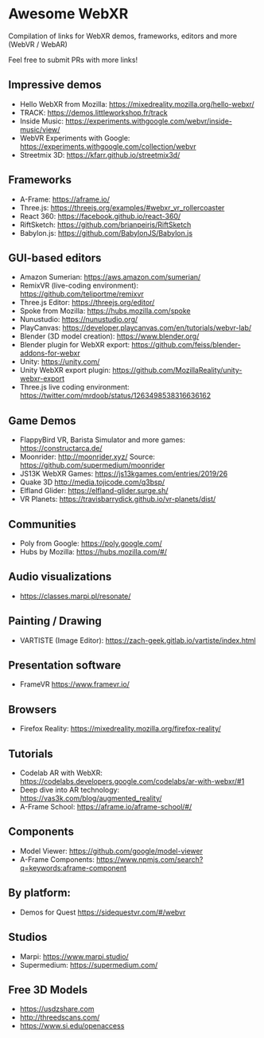 # Awesome WebXR
Compilation of links for WebXR demos, frameworks, editors and more (WebVR / WebAR)

Feel free to submit PRs with more links! 

## Impressive demos

- Hello WebXR from Mozilla: https://mixedreality.mozilla.org/hello-webxr/
- TRACK: https://demos.littleworkshop.fr/track
- Inside Music: https://experiments.withgoogle.com/webvr/inside-music/view/
- WebVR Experiments with Google: https://experiments.withgoogle.com/collection/webvr
- Streetmix 3D: https://kfarr.github.io/streetmix3d/

## Frameworks

- A-Frame: https://aframe.io/
- Three.js: https://threejs.org/examples/#webxr_vr_rollercoaster
- React 360: https://facebook.github.io/react-360/
- RiftSketch: https://github.com/brianpeiris/RiftSketch
- Babylon.js: https://github.com/BabylonJS/Babylon.js

## GUI-based editors

- Amazon Sumerian: https://aws.amazon.com/sumerian/
- RemixVR (live-coding environment): https://github.com/teliportme/remixvr
- Three.js Editor: https://threejs.org/editor/
- Spoke from Mozilla: https://hubs.mozilla.com/spoke
- Nunustudio: https://nunustudio.org/
- PlayCanvas: https://developer.playcanvas.com/en/tutorials/webvr-lab/
- Blender (3D model creation): https://www.blender.org/
- Blender plugin for WebXR export: https://github.com/feiss/blender-addons-for-webxr
- Unity: https://unity.com/
- Unity WebXR export plugin: https://github.com/MozillaReality/unity-webxr-export
- Three.js live coding environment: https://twitter.com/mrdoob/status/1263498538316636162 

## Game Demos

- FlappyBird VR, Barista Simulator and more games: https://constructarca.de/
- Moonrider: http://moonrider.xyz/ Source: https://github.com/supermedium/moonrider
- JS13K WebXR Games: https://js13kgames.com/entries/2019/26
- Quake 3D http://media.tojicode.com/q3bsp/
- Elfland Glider: https://elfland-glider.surge.sh/
- VR Planets: https://travisbarrydick.github.io/vr-planets/dist/

## Communities

- Poly from Google: https://poly.google.com/
- Hubs by Mozilla: https://hubs.mozilla.com/#/

## Audio visualizations

- https://classes.marpi.pl/resonate/

## Painting / Drawing

- VARTISTE (Image Editor): https://zach-geek.gitlab.io/vartiste/index.html

## Presentation software

- FrameVR https://www.framevr.io/

## Browsers

- Firefox Reality: https://mixedreality.mozilla.org/firefox-reality/

## Tutorials

- Codelab AR with WebXR: https://codelabs.developers.google.com/codelabs/ar-with-webxr/#1
- Deep dive into AR technology: https://vas3k.com/blog/augmented_reality/
- A-Frame School: https://aframe.io/aframe-school/#/

## Components

- Model Viewer: https://github.com/google/model-viewer
- A-Frame Components: https://www.npmjs.com/search?q=keywords:aframe-component

## By platform:

- Demos for Quest https://sidequestvr.com/#/webvr

## Studios

- Marpi: https://www.marpi.studio/
- Supermedium: https://supermedium.com/

## Free 3D Models

- https://usdzshare.com
- http://threedscans.com/
- https://www.si.edu/openaccess


